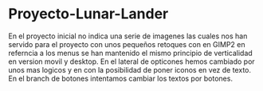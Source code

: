 # Proyecto-Lunar-Lander
En el proyecto inicial no indica una serie de imagenes las cuales nos han servido para el proyecto con unos pequeños retoques con en GIMP2
en referncia a los menus se han mantenido el mismo principio de verticalidad en version movil y desktop. En el lateral de opticones hemos cambiado por unos mas logicos y en con la posibilidad de poner iconos en vez de texto. 
En el branch de botones intentamos cambiar los textos por botones.
